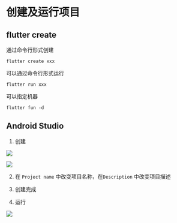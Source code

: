 # 创建及运行项目

## flutter create

通过命令行形式创建

```shell
flutter create xxx
```

可以通过命令行形式运行

```shell
flutter run xxx
```

可以指定机器

```shell
flutter fun -d 
```

## Android Studio

1. 创建

![](https://gitee.com/kingmusi/imgs/raw/master/blog/20211228174537.png)

![](https://gitee.com/kingmusi/imgs/raw/master/blog/20211228174738.png)

2. 在 `Project name` 中改变项目名称，在`Description` 中改变项目描述
3. 创建完成

4. 运行

![](https://gitee.com/kingmusi/imgs/raw/master/blog/20211228182936.png)

